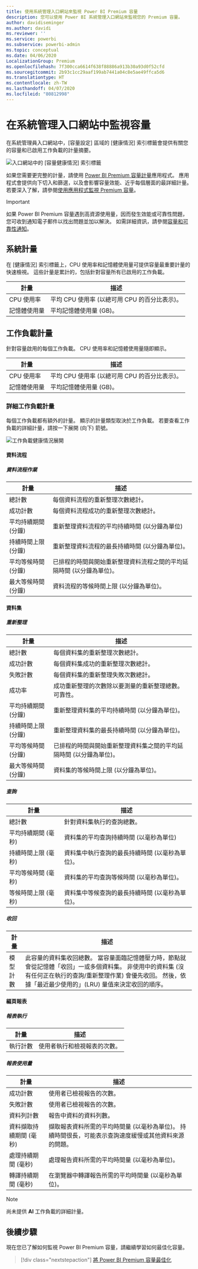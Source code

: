 ```yaml
---
title: 使用系統管理入口網站來監視 Power BI Premium 容量
description: 您可以使用 Power BI 系統管理入口網站來監視您的 Premium 容量。
author: davidiseminger
ms.author: davidi
ms.reviewer: ''
ms.service: powerbi
ms.subservice: powerbi-admin
ms.topic: conceptual
ms.date: 04/06/2020
LocalizationGroup: Premium
ms.openlocfilehash: 7f300cca6614f638f88886a913b30a93d0f52cfd
ms.sourcegitcommit: 2b93c1cc29aaf199ab7441a04c8e5ae49ffca5d6
ms.translationtype: HT
ms.contentlocale: zh-TW
ms.lasthandoff: 04/07/2020
ms.locfileid: "80812998"
---
```

# <a name="monitor-capacities-in-the-admin-portal"></a>在系統管理入口網站中監視容量

在系統管理員入口網站中，[容量設定]  區域的 [健康情況]  索引標籤會提供有關您的容量和已啟用工作負載的計量摘要。  

![入口網站中的 [容量健康情況] 索引標籤](media/service-admin-premium-monitor-portal/admin-portal-health.png)

如果您需要更完整的計量，請使用 [Power BI Premium 容量計量](service-admin-premium-monitor-capacity.md)應用程式。 應用程式會提供向下切入和篩選，以及會影響容量效能、近乎每個層面的最詳細計量。 若要深入了解，請參閱[使用應用程式監視 Premium 容量](service-admin-premium-monitor-capacity.md)。

> [!IMPORTANT]
> 如果 Power BI Premium 容量遇到高資源使用量，因而發生效能或可靠性問題，您可收到通知電子郵件以找出問題並加以解決。 如需詳細資訊，請參閱[容量和可靠性通知](service-interruption-notifications.md#capacity-and-reliability-notifications)。

## <a name="system-metrics"></a>系統計量

在 [健康情況]  索引標籤上，CPU 使用率和記憶體使用量可提供容量最重要計量的快速檢視。 這些計量是累計的，包括針對容量所有已啟用的工作負載。

| **計量** | **描述** |
| --- | --- |
| CPU 使用率 | 平均 CPU 使用率 (以總可用 CPU 的百分比表示)。 |
| 記憶體使用量 | 平均記憶體使用量 (GB)。|

## <a name="workload-metrics"></a>工作負載計量

針對容量啟用的每個工作負載。 CPU 使用率和記憶體使用量隨即顯示。

| **計量** | **描述** |
| --- | --- |
| CPU 使用率 | 平均 CPU 使用率 (以總可用 CPU 的百分比表示)。 |
| 記憶體使用量 | 平均記憶體使用量 (GB)。|

### <a name="detailed-workload-metrics"></a>詳細工作負載計量

每個工作負載都有額外的計量。 顯示的計量類型取決於工作負載。 若要查看工作負載的詳細計量，請按一下展開 (向下) 箭號。

![工作負載健康情況展開](media/service-admin-premium-monitor-portal/admin-portal-health-expand.png)

#### <a name="dataflows"></a>資料流程

##### <a name="dataflow-operations"></a>資料流程作業

| **計量** | **描述** |
| --- | --- |
| 總計數 | 每個資料流程的重新整理次數總計。 |
| 成功計數 | 每個資料流程成功的重新整理次數總計。|
| 平均持續期間 (分鐘) | 重新整理資料流程的平均持續時間 (以分鐘為單位) |
| 持續時間上限 (分鐘) | 重新整理資料流程的最長持續時間 (以分鐘為單位)。 |
| 平均等候時間 (分鐘) | 已排程的時間與開始重新整理資料流程之間的平均延隔時間 (以分鐘為單位)。 |
| 最大等候時間 (分鐘) | 資料流程的等候時間上限 (以分鐘為單位)。  |

#### <a name="datasets"></a>資料集

##### <a name="refresh"></a>重新整理

| **計量** | **描述** |
| --- | --- |
| 總計數 | 每個資料集的重新整理次數總計。 |
| 成功計數 | 每個資料集成功的重新整理次數總計。 |
| 失敗計數 | 每個資料集的重新整理失敗次數總計。 |
| 成功率  | 成功重新整理的次數除以要測量的重新整理總數。 可靠性。 |
| 平均持續期間 (分鐘) | 重新整理資料集的平均持續時間 (以分鐘為單位)。  |
| 持續時間上限 (分鐘) | 重新整理資料集的最長持續時間 (以分鐘為單位)。 |
| 平均等候時間 (分鐘) | 已排程的時間與開始重新整理資料集之間的平均延隔時間 (以分鐘為單位)。 |
| 最大等候時間 (分鐘) | 資料集的等候時間上限 (以分鐘為單位)。 |

##### <a name="query"></a>查詢

| **計量** | **描述** |
| --- | --- |
| 總計數 | 針對資料集執行的查詢總數。 |
| 平均持續期間 (毫秒) |資料集的平均查詢持續時間 (以毫秒為單位)|
| 持續時間上限 (毫秒) |資料集中執行查詢的最長持續時間 (以毫秒為單位)。 |
| 平均等候時間 (毫秒) |資料集的平均查詢等候時間 (以毫秒為單位)。 |
| 等候時間上限 (毫秒) |資料集中等候查詢的最長持續時間 (以毫秒為單位)。 |

##### <a name="eviction"></a>收回

| **計量** | **描述** |
| --- | --- |
| 模型計數 | 此容量的資料集收回總數。 當容量面臨記憶體壓力時，節點就會從記憶體「收回」一或多個資料集。 非使用中的資料集 (沒有任何正在執行的查詢/重新整理作業) 會優先收回。 然後，依據「最近最少使用的」(LRU) 量值來決定收回的順序。 |

#### <a name="paginated-reports"></a>編頁報表

##### <a name="report-execution"></a>報表執行

| **計量** | **描述** |
| --- | --- |
| 執行計數  | 使用者執行和檢視報表的次數。|

##### <a name="report-usage"></a>報表使用量

| **計量** | **描述** |
| --- | --- |
| 成功計數 | 使用者已檢視報告的次數。 |
| 失敗計數 |使用者已檢視報告的次數。|
| 資料列計數 |報告中資料的資料列數。 |
| 資料擷取持續期間 (毫秒) |擷取報表資料所需的平均時間量 (以毫秒為單位)。 持續時間很長，可能表示查詢速度緩慢或其他資料來源的問題。  |
| 處理持續期間 (毫秒) |處理報告資料所需的平均時間量 (以毫秒為單位)。 |
| 轉譯持續期間 (毫秒) |在瀏覽器中轉譯報告所需的平均時間量 (以毫秒為單位)。 |

> [!NOTE]
> 尚未提供 **AI** 工作負載的詳細計量。

## <a name="next-steps"></a>後續步驟

現在您已了解如何監視 Power BI Premium 容量，請繼續學習如何最佳化容量。

> [!div class="nextstepaction"]
> [將 Power BI Premium 容量最佳化](service-premium-capacity-optimize.md)
